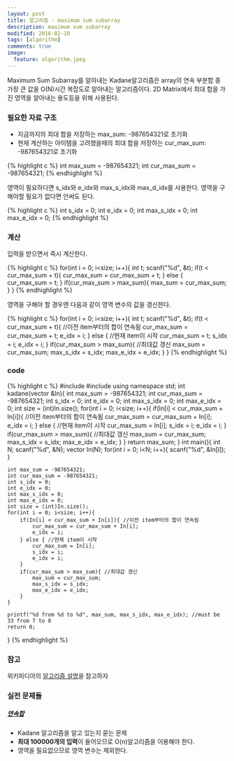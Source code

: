 ```yaml
---
layout: post
title: 알고리즘 - maximum sum subarray
description: maximum sum subarray
modified: 2016-02-10
tags: [algorithm]
comments: true
image:
  feature: algorithm.jpeg
---
```

Maximum Sum Subarray를 알아내는 Kadane알고리즘은 array의 연속 부분합 중 가장 큰 값을 O(N)시간 복잡도로 알아내는 알고리즘이다. 2D Matrix에서 최대 합을 가진 영역을 알아내는 용도등을 위해 사용된다. 

### 필요한 자료 구조

- 지금까지의 최대 합을 저장하는 max_sum: -987654321로 초기화 
- 현재 계산하는 아이템을 고려했을때의 최대 합을 저장하는 cur_max_sum: -987654321로 초기화

{% highlight c %}
    int max_sum = -987654321;
    int cur_max_sum = -987654321;
{% endhighlight %}

영역이 필요하다면 s_idx와 e_idx와 max_s_idx와 max_d_idx를 사용한다. 영역을 구해야할 필요가 없다면 안써도 된다. 

{% highlight c %}
    int s_idx = 0;
    int e_idx = 0;
    int max_s_idx = 0;
    int max_e_idx = 0;
{% endhighlight %}

### 계산 

입력을 받으면서 즉시 계산한다. 

{% highlight c %}
    for(int i = 0; i<size; i++){
        int t;
        scanf("%d", &t);
        if(t < cur_max_sum + t){ 
            cur_max_sum = cur_max_sum + t;
        } else {                
            cur_max_sum = t;
        }
        if(cur_max_sum > max_sum){ 
            max_sum = cur_max_sum;
        }
    }
{% endhighlight %}

영역을 구해야 할 경우엔 다음과 같이 영역 변수의 값을 갱신한다.  

{% highlight c %}
    for(int i = 0; i<size; i++){
        int t;
        scanf("%d", &t);
        if(t < cur_max_sum + t){ //이전 item부터의 합이 연속됨
            cur_max_sum = cur_max_sum + t;
            e_idx = i;
        } else {                //현재 item이 시작
            cur_max_sum = t;
            s_idx = i;
            e_idx = i;
        }
        if(cur_max_sum > max_sum){ //최대값 갱신
            max_sum = cur_max_sum;
            max_s_idx = s_idx;
            max_e_idx = e_idx;
        }
    }
{% endhighlight %}

### code

{% highlight c %}
#include <iostream>
#include <vector>
using namespace std;
int kadane(vector<int> &In){
    int max_sum = -987654321;
    int cur_max_sum = -987654321;
    int s_idx = 0;
    int e_idx = 0;
    int max_s_idx = 0;
    int max_e_idx = 0;
    int size = (int)In.size();
    for(int i = 0; i<size; i++){
        if(In[i] < cur_max_sum + In[i]){ //이전 item부터의 합이 연속됨
            cur_max_sum = cur_max_sum + In[i];
            e_idx = i;
        } else { //현재 item이 시작
            cur_max_sum = In[i];
            s_idx = i;
            e_idx = i;
        }
        if(cur_max_sum > max_sum){ //최대값 갱신
            max_sum = cur_max_sum;
            max_s_idx = s_idx;
            max_e_idx = e_idx;
        }
    }
    return max_sum;
}
int main(){
    int N;
    scanf("%d", &N);
    vector<int> In(N);
    for(int i = 0; i<N; i++){
        scanf("%d", &In[i]);
    }
    
    int max_sum = -987654321;
    int cur_max_sum = -987654321;
    int s_idx = 0;
    int e_idx = 0;
    int max_s_idx = 0;
    int max_e_idx = 0;
    int size = (int)In.size();
    for(int i = 0; i<size; i++){
        if(In[i] < cur_max_sum + In[i]){ //이전 item부터의 합이 연속됨
            cur_max_sum = cur_max_sum + In[i];
            e_idx = i;
        } else { //현재 item이 시작
            cur_max_sum = In[i];
            s_idx = i;
            e_idx = i;
        }
        if(cur_max_sum > max_sum){ //최대값 갱신
            max_sum = cur_max_sum;
            max_s_idx = s_idx;
            max_e_idx = e_idx;
        }
    }
    
    printf("%d from %d to %d", max_sum, max_s_idx, max_e_idx); //must be 33 from 7 to 8
    return 0;
}
{% endhighlight %}

### 참고

위키피디아의 [알고리즘 설명](https://en.wikipedia.org/wiki/Maximum_subarray_problem)을 참고하자

### 실전 문제들 

##### [연속합](https://www.acmicpc.net/problem/1912)

- Kadane 알고리즘을 알고 있는지 묻는 문제
- **최대 100000개의 입력**이 들어오므로 O(n)알고리즘을 이용해야 한다.  
- 영역을 필요없으므로 영역 변수는 제외한다. 

